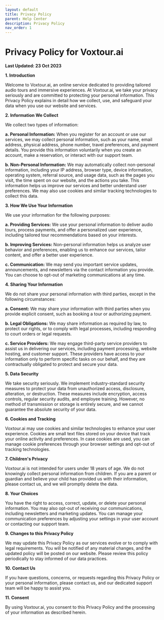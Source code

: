 ```yaml
---
layout: default
title: Privacy Policy
parent: Help Center
description: Privacy Policy
nav_order: 1
---
```


# Privacy Policy for Voxtour.ai

**Last Updated: 23 Oct 2023**

**1. Introduction**

Welcome to Voxtour.ai, an online service dedicated to providing tailored audio tours and immersive experiences. At Voxtour.ai, we take your privacy seriously and are committed to protecting your personal information. This Privacy Policy explains in detail how we collect, use, and safeguard your data when you use our website and services.

**2. Information We Collect**

We collect two types of information:

**a. Personal Information:** When you register for an account or use our services, we may collect personal information, such as your name, email address, physical address, phone number, travel preferences, and payment details. You provide this information voluntarily when you create an account, make a reservation, or interact with our support team.

**b. Non-Personal Information:** We may automatically collect non-personal information, including your IP address, browser type, device information, operating system, referral source, and usage data, such as the pages you visit, the time spent on our website, and the actions you take. This information helps us improve our services and better understand user preferences. We may also use cookies and similar tracking technologies to collect this data.

**3. How We Use Your Information**

We use your information for the following purposes:

**a. Providing Services:** We use your personal information to deliver audio tours, process payments, and offer a personalized user experience, including tailored tour recommendations based on your interests.

**b. Improving Services:** Non-personal information helps us analyze user behavior and preferences, enabling us to enhance our services, tailor content, and offer a better user experience.

**c. Communication:** We may send you important service updates, announcements, and newsletters via the contact information you provide. You can choose to opt-out of marketing communications at any time.

**4. Sharing Your Information**

We do not share your personal information with third parties, except in the following circumstances:

**a. Consent:** We may share your information with third parties when you provide explicit consent, such as booking a tour or authorizing payment.

**b. Legal Obligations:** We may share information as required by law, to protect our rights, or to comply with legal processes, including responding to court orders or legal requests.

**c. Service Providers:** We may engage third-party service providers to assist us in delivering our services, including payment processing, website hosting, and customer support. These providers have access to your information only to perform specific tasks on our behalf, and they are contractually obligated to protect and secure your data.

**5. Data Security**

We take security seriously. We implement industry-standard security measures to protect your data from unauthorized access, disclosure, alteration, or destruction. These measures include encryption, access controls, regular security audits, and employee training. However, no method of transmission or storage is entirely secure, and we cannot guarantee the absolute security of your data.

**6. Cookies and Tracking**

Voxtour.ai may use cookies and similar technologies to enhance your user experience. Cookies are small text files stored on your device that track your online activity and preferences. In case cookies are used, you can manage cookie preferences through your browser settings and opt-out of tracking technologies.

**7. Children's Privacy**

Voxtour.ai is not intended for users under 18 years of age. We do not knowingly collect personal information from children. If you are a parent or guardian and believe your child has provided us with their information, please contact us, and we will promptly delete the data.

**8. Your Choices**

You have the right to access, correct, update, or delete your personal information. You may also opt-out of receiving our communications, including newsletters and marketing updates. You can manage your communication preferences by adjusting your settings in your user account or contacting our support team.

**9. Changes to this Privacy Policy**

We may update this Privacy Policy as our services evolve or to comply with legal requirements. You will be notified of any material changes, and the updated policy will be posted on our website. Please review this policy periodically to stay informed of our data practices.

**10. Contact Us**

If you have questions, concerns, or requests regarding this Privacy Policy or your personal information, please contact us, and our dedicated support team will be happy to assist you.

**11. Consent**

By using Voxtour.ai, you consent to this Privacy Policy and the processing of your information as described herein.
